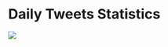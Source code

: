 # Daily Tweets Statistics
![](https://raw.githubusercontent.com/hn303/30DayMapChallenge-Bot/master/static/maps_count.png)
